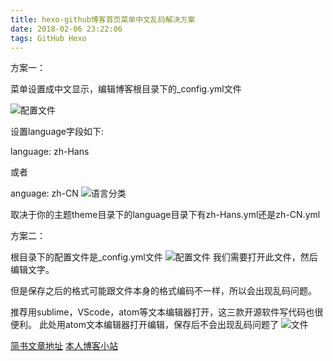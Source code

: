 ```yaml
---
title: hexo-github博客首页菜单中文乱码解决方案
date: 2018-02-06 23:22:06
tags: GitHub Hexo
---
```

方案一：

菜单设置成中文显示，编辑博客根目录下的_config.yml文件

![配置文件](http://p3qhnc0eg.bkt.clouddn.com/TIM%E6%88%AA%E5%9B%BE20180206230112.png)


设置language字段如下:

language: zh-Hans

或者

anguage: zh-CN
![语言分类](http://p3qhnc0eg.bkt.clouddn.com/TIM%E6%88%AA%E5%9B%BE20180206230033.png)



取决于你的主题theme目录下的language目录下有zh-Hans.yml还是zh-CN.yml






方案二：

根目录下的配置文件是_config.yml文件
![配置文件](http://p3qhnc0eg.bkt.clouddn.com/TIM%E6%88%AA%E5%9B%BE20180206230112.png)
我们需要打开此文件，然后编辑文字。

但是保存之后的格式可能跟文件本身的格式编码不一样，所以会出现乱码问题。

推荐用sublime，VScode，atom等文本编辑器打开，这三款开源软件写代码也很便利。
此处用atom文本编辑器打开编辑，保存后不会出现乱码问题了
![文件](http://p3qhnc0eg.bkt.clouddn.com/TIM%E6%88%AA%E5%9B%BE20180206230542.png)

[简书文章地址](https://www.jianshu.com/p/81027eb27a39)
[本人博客小站](http://www.haoloverongrong.top/)
